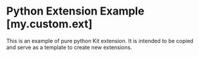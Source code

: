 # Python Extension Example [my.custom.ext]

This is an example of pure python Kit extension. It is intended to be copied and serve as a template to create new extensions.

